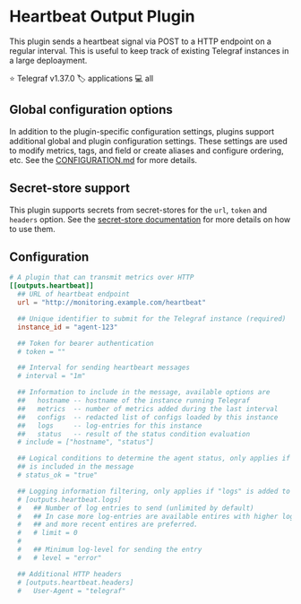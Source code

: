 # Heartbeat Output Plugin

This plugin sends a heartbeat signal via POST to a HTTP endpoint on a regular
interval. This is useful to keep track of existing Telegraf instances in a large
deploayment.

⭐ Telegraf v1.37.0
🏷️ applications
💻 all

## Global configuration options <!-- @/docs/includes/plugin_config.md -->

In addition to the plugin-specific configuration settings, plugins support
additional global and plugin configuration settings. These settings are used to
modify metrics, tags, and field or create aliases and configure ordering, etc.
See the [CONFIGURATION.md][CONFIGURATION.md] for more details.

[CONFIGURATION.md]: ../../../docs/CONFIGURATION.md#plugins

## Secret-store support

This plugin supports secrets from secret-stores for the `url`, `token` and
`headers` option.
See the [secret-store documentation][SECRETSTORE] for more details on how
to use them.

[SECRETSTORE]: ../../../docs/CONFIGURATION.md#secret-store-secrets

## Configuration

```toml @sample.conf
# A plugin that can transmit metrics over HTTP
[[outputs.heartbeat]]
  ## URL of heartbeat endpoint
  url = "http://monitoring.example.com/heartbeat"

  ## Unique identifier to submit for the Telegraf instance (required)
  instance_id = "agent-123"

  ## Token for bearer authentication
  # token = ""

  ## Interval for sending heartbeart messages
  # interval = "1m"

  ## Information to include in the message, available options are
  ##   hostname -- hostname of the instance running Telegraf
  ##   metrics  -- number of metrics added during the last interval
  ##   configs  -- redacted list of configs loaded by this instance
  ##   logs     -- log-entries for this instance
  ##   status   -- result of the status condition evaluation
  # include = ["hostname", "status"]

  ## Logical conditions to determine the agent status, only applies if "status"
  ## is included in the message
  # status_ok = "true"

  ## Logging information filtering, only applies if "logs" is added to "include"
  # [outputs.heartbeat.logs]
  #   ## Number of log entries to send (unlimited by default)
  #   ## In case more log-entries are available entires with higher log levels
  #   ## and more recent entires are preferred.
  #   # limit = 0
  #
  #   ## Minimum log-level for sending the entry
  #   # level = "error"

  ## Additional HTTP headers
  # [outputs.heartbeat.headers]
  #   User-Agent = "telegraf"
```
